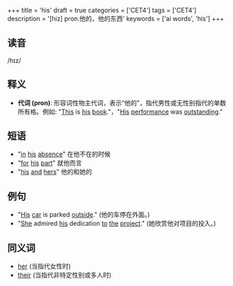 +++
title = 'his'
draft = true
categories = ['CET4']
tags = ['CET4']
description = '[hiz] pron.他的，他的东西'
keywords = ['ai words', 'his']
+++

## 读音
/hɪz/

## 释义
- **代词 (pron)**: 形容词性物主代词，表示“他的”，指代男性或无性别指代的单数所有格。例如: "[This](/post/this/) is [his](/post/his/) [book](/post/book/)."，"[His](/post/his/) [performance](/post/performance/) was [outstanding](/post/outstanding/)."

## 短语
- "[in](/post/in/) [his](/post/his/) [absence](/post/absence/)" 在他不在的时候
- "[for](/post/for/) [his](/post/his/) [part](/post/part/)" 就他而言
- "[his](/post/his/) [and](/post/and/) [hers](/post/hers/)" 他的和她的

## 例句
- "[His](/post/his/) [car](/post/car/) is parked [outside](/post/outside/)." (他的车停在外面。)
- "[She](/post/she/) admired [his](/post/his/) dedication [to](/post/to/) [the](/post/the/) [project](/post/project/)." (她欣赏他对项目的投入。)

## 同义词
- [her](/post/her/) (当指代女性时)
- [their](/post/their/) (当指代非特定性别或多人时)
